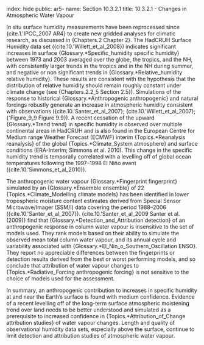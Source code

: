 index: hide
public: ar5-
name: Section 10.3.2.1
title: 10.3.2.1 - Changes in Atmospheric Water Vapour

In situ surface humidity measurements have been reprocessed since {cite.1.'IPCC_2007 AR4} to create new gridded analyses for climatic research, as discussed in {Chapters.2 Chapter 2}. The HadCRUH Surface Humidity data set ({cite.10.'Willett_et_al_2008}) indicates significant increases in surface {Glossary.*Specific_humidity specific humidity} between 1973 and 2003 averaged over the globe, the tropics, and the NH, with consistently larger trends in the tropics and in the NH during summer, and negative or non significant trends in {Glossary.*Relative_humidity relative humidity}. These results are consistent with the hypothesis that the distribution of relative humidity should remain roughly constant under climate change (see {Chapters.2.2_5 Section 2.5}). Simulations of the response to historical {Glossary.*Anthropogenic anthropogenic} and natural forcings robustly generate an increase in atmospheric humidity consistent with observations ({cite.10.'Santer_et_al_2007}; {cite.10.'Willett_et_al_2007}; {'Figure_9_9 Figure 9.9}). A recent cessation of the upward {Glossary.*Trend trend} in specific humidity is observed over multiple continental areas in HadCRUH and is also found in the European Centre for Medium range Weather Forecast (ECMWF) interim {Topics.*Reanalysis reanalysis} of the global {Topics.*Climate_System atmosphere} and surface conditions (ERA-Interim; Simmons et al. 2010). This change in the specific humidity trend is temporally correlated with a levelling off of global ocean temperatures following the 1997–1998 El Niño event ({cite.10.'Simmons_et_al_2010}).

The anthropogenic water vapour {Glossary.*Fingerprint fingerprint} simulated by an {Glossary.*Ensemble ensemble} of 22 {Topics.*Climate_Modelling climate models} has been identified in lower tropospheric moisture content estimates derived from Special Sensor Microwave/Imager (SSM/I) data covering the period 1988–2006 ({cite.10.'Santer_et_al_2007}). {cite.10.'Santer_et_al_2009 Santer et al. (2009)} find that {Glossary.*Detection_and_Attribution detection} of an anthropogenic response in column water vapour is insensitive to the set of models used. They rank models based on their ability to simulate the observed mean total column water vapour, and its annual cycle and variability associated with {Glossary.*El_Nin_o_Southern_Oscillation ENSO}. They report no appreciable differences between the fingerprints or detection results derived from the best or worst performing models, and so conclude that attribution of water vapour changes to {Topics.*Radiative_Forcing anthropogenic forcing} is not sensitive to the choice of models used for the assessment.

In summary, an anthropogenic contribution to increases in specific humidity at and near the Earth’s surface is found with medium confidence. Evidence of a recent levelling off of the long-term surface atmospheric moistening trend over land needs to be better understood and simulated as a prerequisite to increased confidence in {Topics.*Attribution_of_Change attribution studies} of water vapour changes. Length and quality of observational humidity data sets, especially above the surface, continue to limit detection and attribution studies of atmospheric water vapour.
